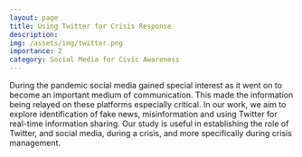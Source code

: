 ```yaml
---
layout: page
title: Using Twitter for Crisis Response
description: 
img: /assets/img/twitter.png
importance: 2
category: Social Media for Civic Awareness
---
```


During the pandemic social media gained special interest as it went on to become an important medium of communication. This made the information being relayed on these platforms especially critical. In our work, we aim to explore identification of fake news, misinformation and using Twitter for real-time information sharing. Our study is useful in establishing the role of Twitter, and social media, during a crisis, and more specifically during crisis management. 